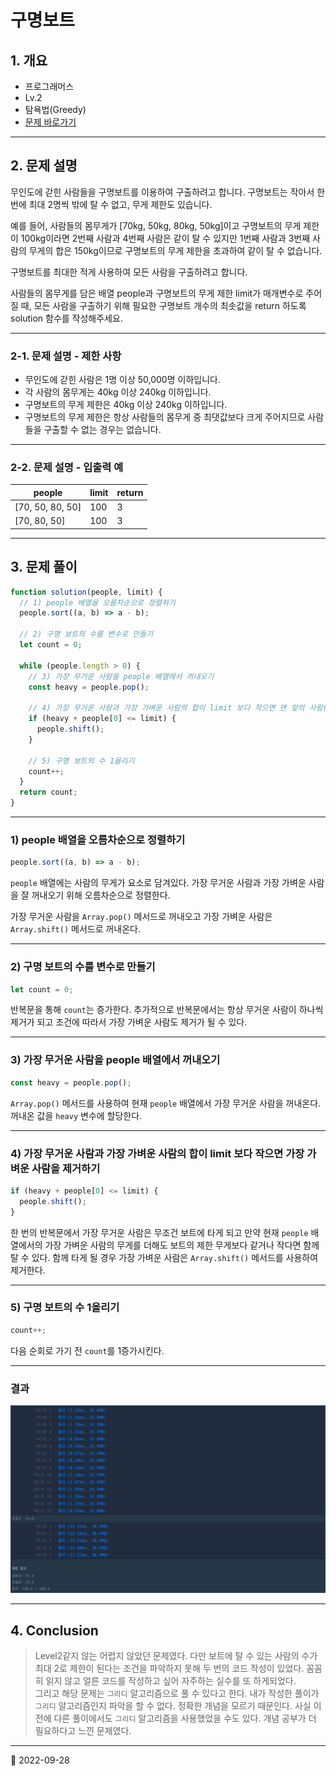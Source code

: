 # 구명보트

## 1. 개요

- 프로그래머스
- Lv.2
- 탐욕법(Greedy)
- [문제 바로가기](https://school.programmers.co.kr/learn/courses/30/lessons/42885)

---

## 2. 문제 설명

무인도에 갇힌 사람들을 구명보트를 이용하여 구출하려고 합니다. 구명보트는 작아서 한 번에 최대 2명씩 밖에 탈 수 없고, 무게 제한도 있습니다.

예를 들어, 사람들의 몸무게가 [70kg, 50kg, 80kg, 50kg]이고 구명보트의 무게 제한이 100kg이라면 2번째 사람과 4번째 사람은 같이 탈 수 있지만 1번째 사람과 3번째 사람의 무게의 합은 150kg이므로 구명보트의 무게 제한을 초과하여 같이 탈 수 없습니다.

구명보트를 최대한 적게 사용하여 모든 사람을 구출하려고 합니다.

사람들의 몸무게를 담은 배열 people과 구명보트의 무게 제한 limit가 매개변수로 주어질 때, 모든 사람을 구출하기 위해 필요한 구명보트 개수의 최솟값을 return 하도록 solution 함수를 작성해주세요.

---

### 2-1. 문제 설명 - 제한 사항

- 무인도에 갇힌 사람은 1명 이상 50,000명 이하입니다.
- 각 사람의 몸무게는 40kg 이상 240kg 이하입니다.
- 구명보트의 무게 제한은 40kg 이상 240kg 이하입니다.
- 구명보트의 무게 제한은 항상 사람들의 몸무게 중 최댓값보다 크게 주어지므로 사람들을 구출할 수 없는 경우는 없습니다.

---

### 2-2. 문제 설명 - 입출력 예

| people           | limit | return |
| ---------------- | ----- | ------ |
| [70, 50, 80, 50] | 100   | 3      |
| [70, 80, 50]     | 100   | 3      |

---

## 3. 문제 풀이

```javascript
function solution(people, limit) {
  // 1) people 배열을 오름차순으로 정렬하기
  people.sort((a, b) => a - b);

  // 2) 구명 보트의 수를 변수로 만들기
  let count = 0;

  while (people.length > 0) {
    // 3) 가장 무거운 사람을 people 배열에서 꺼내오기
    const heavy = people.pop();

    // 4) 가장 무거운 사람과 가장 가벼운 사람의 합이 limit 보다 작으면 맨 앞의 사람(가장 가벼운 사람)을 제거하기
    if (heavy + people[0] <= limit) {
      people.shift();
    }

    // 5) 구명 보트의 수 1올리기
    count++;
  }
  return count;
}
```

---

### 1) people 배열을 오름차순으로 정렬하기

```javascript
people.sort((a, b) => a - b);
```

`people` 배열에는 사람의 무게가 요소로 담겨있다. 가장 무거운 사람과 가장 가벼운 사람을 잘 꺼내오기 위해
오름차순으로 정렬한다.

가장 무거운 사람을 `Array.pop()` 메서드로 꺼내오고 가장 가벼운 사람은 `Array.shift()` 메서드로 꺼내온다.

---

### 2) 구명 보트의 수를 변수로 만들기

```javascript
let count = 0;
```

반복문을 통해 `count`는 증가한다. 추가적으로 반복문에서는 항상 무거운 사람이 하나씩 제거가 되고 조건에 따라서
가장 가벼운 사람도 제거가 될 수 있다.

---

### 3) 가장 무거운 사람을 people 배열에서 꺼내오기

```javascript
const heavy = people.pop();
```

`Array.pop()` 메서드를 사용하여 현재 `people` 배열에서 가장 무거운 사람을 꺼내온다. 꺼내온 값을 `heavy` 변수에
할당한다.

---

### 4) 가장 무거운 사람과 가장 가벼운 사람의 합이 limit 보다 작으면 가장 가벼운 사람을 제거하기

```javascript
if (heavy + people[0] <= limit) {
  people.shift();
}
```

한 번의 반복문에서 가장 무거운 사람은 무조건 보트에 타게 되고 만약 현재 `people` 배열에서의 가장 가벼운
사람의 무게를 더해도 보트의 제한 무게보다 같거나 작다면 함께 탈 수 있다. 함께 타게 될 경우 가장 가벼운 사람은
`Array.shift()` 메서드를 사용하여 제거한다.

---

### 5) 구명 보트의 수 1올리기

```javascript
count++;
```

다음 순회로 가기 전 `count`를 1증가시킨다.

---

### 결과

![programmers_lifeboat_result](/image/CodingTest/programmers_lifeboat/programmers_lifeboat_result1.png)

---

## 4. Conclusion

> Level2같지 않는 어렵지 않았던 문제였다. 다만 보트에 탈 수 있는 사람의 수가 최대 2로 제한이 된다는 조건을
> 파악하지 못해 두 번의 코드 작성이 있었다. 꼼꼼히 읽지 않고 얼른 코드를 작성하고 싶어 자주하는 실수를 또 하게되었다.  
> 그리고 해당 문제는 `그리디` 알고리즘으로 풀 수 있다고 한다. 내가 작성한 풀이가 `그리디` 알고리즘인지
> 파악을 할 수 없다. 정확한 개념을 모르기 때문인다. 사실 이전에 다른 풀이에서도 `그리디` 알고리즘을 사용했었을 수도 있다.
> 개념 공부가 더 필요하다고 느낀 문제였다.

---

📅 2022-09-28

